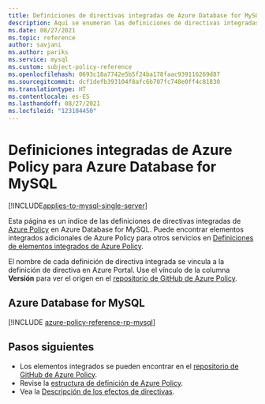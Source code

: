 ```yaml
---
title: Definiciones de directivas integradas de Azure Database for MySQL
description: Aquí se enumeran las definiciones de directivas integradas de Azure Policy para Azure Database for MySQL. Estas definiciones de directivas integradas proporcionan enfoques comunes para administrar los recursos de Azure.
ms.date: 08/27/2021
ms.topic: reference
author: savjani
ms.author: pariks
ms.service: mysql
ms.custom: subject-policy-reference
ms.openlocfilehash: 0693c18a7742e5b5f24ba178faac939116269d87
ms.sourcegitcommit: dcf1defb393104f8afc6b707fc748e0ff4c81830
ms.translationtype: HT
ms.contentlocale: es-ES
ms.lasthandoff: 08/27/2021
ms.locfileid: "123104450"
---
```

# <a name="azure-policy-built-in-definitions-for-azure-database-for-mysql"></a>Definiciones integradas de Azure Policy para Azure Database for MySQL

[!INCLUDE[applies-to-mysql-single-server](includes/applies-to-mysql-single-server.md)]

Esta página es un índice de las definiciones de directivas integradas de [Azure Policy](../governance/policy/overview.md) en Azure Database for MySQL. Puede encontrar elementos integrados adicionales de Azure Policy para otros servicios en [Definiciones de elementos integrados de Azure Policy](../governance/policy/samples/built-in-policies.md).

El nombre de cada definición de directiva integrada se vincula a la definición de directiva en Azure Portal. Use el vínculo de la columna **Versión** para ver el origen en el [repositorio de GitHub de Azure Policy](https://github.com/Azure/azure-policy).

## <a name="azure-database-for-mysql"></a>Azure Database for MySQL

[!INCLUDE [azure-policy-reference-rp-mysql](../../includes/policy/reference/byrp/microsoft.dbformysql.md)]

## <a name="next-steps"></a>Pasos siguientes

- Los elementos integrados se pueden encontrar en el [repositorio de GitHub de Azure Policy](https://github.com/Azure/azure-policy).
- Revise la [estructura de definición de Azure Policy](../governance/policy/concepts/definition-structure.md).
- Vea la [Descripción de los efectos de directivas](../governance/policy/concepts/effects.md).
